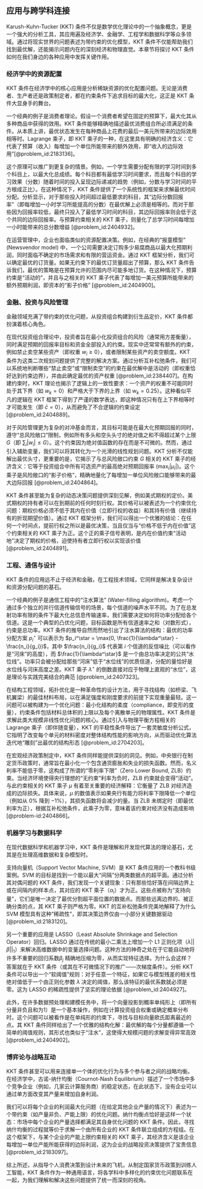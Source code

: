 ## 应用与跨学科连接

Karush-Kuhn-Tucker (KKT) 条件不仅是数学优化理论中的一个抽象概念，更是一个强大的分析工具，其应用遍及经济学、金融学、工程学和数据科学等众多领域。通过将现实世界的问题表述为带约束的优化模型，KKT 条件不仅能帮助我们找到最优解，还能揭示问题内在的深刻经济和物理直觉。本章节将探讨 KKT 条件如何在我们身边的各种应用中发挥关键作用。

### 经济学中的资源配置

KKT 条件在经济学中的核心应用是分析稀缺资源的优化配置问题。无论是消费者、生产者还是政策制定者，都在约束条件下追求目标的最大化，这正是 KKT 条件大显身手的舞台。

一个经典的例子是消费者理论。假设一个消费者希望在固定的预算下，最大化其从多种商品中获得的效用。KKT 条件能够精确地描述最优消费组合所必须满足的条件。从本质上讲，最优状态发生在每种商品上花费的最后一美元所带来的边际效用相等时。Lagrange 乘子，即 KKT 乘子的一种，在这里具有明确的经济含义：它代表了预算（收入）每增加一个单位所能带来的额外效用，即“收入的边际效用”[@problem_id:2183136]。

这个原理可以推广到更复杂的情景。例如，一个学生需要分配有限的学习时间到多个科目上，以最大化总成绩。每个科目都有最低学习时间要求，而且每个科目的学习效果（分数）随着时间的投入呈现边际递减的趋势（例如，分数与学习时间的平方根成正比）。在这种情况下，KKT 条件提供了一个系统性的框架来求解最优时间分配。分析显示，对于那些投入时间超过最低要求的科目，其“边际分数回报率”（即每增加一小时学习所能提高的分数）在最优解上必须是相等的。而对于那些因为回报率较低，最终只投入了最低学习时间的科目，其边际回报率则会低于这个共同的边际回报率。与预算约束相关的 KKT 乘子，则量化了总学习时间每增加一小时能带来的总分数增益 [@problem_id:2404932]。

在运营管理中，企业也面临类似的资源配置决策。例如，在经典的“报童模型” (Newsvendor model) 中，一个公司需要决定订购多少易腐商品以最大化预期利润，同时面临不确定的市场需求和有限的营运资金。通过 KKT 框架分析，我们可以确定最优的订货量。如果无约束下的最优订货量超出了预算，那么 KKT 条件告诉我们，最优的策略是在预算允许的范围内尽可能多地订货。在这种情况下，预算约束是“活动的”，并且与之相关的 KKT 乘子代表了每增加一美元预算所能带来的额外预期利润，即资本的“影子价格” [@problem_id:2404900]。

### 金融、投资与风险管理

金融领域充满了带约束的优化问题，从投资组合构建到衍生品定价，KKT 条件都扮演着核心角色。

在现代投资组合理论中，投资者旨在最小化投资组合的风险（通常用方差衡量），同时满足预期的回报率目标和资金全部投入的约束。现实中还常常有额外的约束，例如禁止卖空某些资产（即权重 $w_i \ge 0$），或者限制某些资产的卖空额度。KKT 条件为这类二次规划问题提供了完整的解决方案。通过分析互补松弛条件，我们可以系统地判断哪些“禁止卖空”或“限制卖空”的约束在最优解中是活动的（即权重恰好达到约束边界），并由此确定最优的资产权重 [@problem_id:2384407]。在构建约束时，KKT 理论也揭示了逻辑上的一致性要求：一个资产的权重不可能同时处于其下界（如 $w_k = 0$）和严格大于下界的上界（如 $w_k=0.25$）。这种看似平凡的逻辑在 KKT 框架下得到了严谨的数学表达，即这种情况只有在上下界相等时才可能发生（即 $\bar{c}=0$），从而避免了不合逻辑的约束设定 [@problem_id:2404889]。

对于风险管理更为复杂的对冲基金而言，其目标可能是在最大化预期回报的同时，遵守“总风险敞口”限制，例如所有多头和空头头寸的绝对值之和不得超过某个上限 $G$（即 $\sum_i |w_i| \le G$）。这个约束因为绝对值函数的存在而是不可微的。然而，通过引入辅助变量，我们可以将其转化为一个光滑的线性规划问题。KKT 分析不仅能解出最优头寸，更重要的是，它揭示了与总风险敞口约束 $G$ 相关的 KKT 乘子的经济含义：它等于投资组合中所有可选资产的最高绝对预期回报率 $(\max_i |\mu_i|)$。这个乘子是风险敞口的“影子价格”，精确地量化了每增加一单位风险敞口能够带来的最大边际回报 [@problem_id:2404864]。

KKT 条件甚至能为复杂的动态决策问题提供深刻见解，例如美式期权的定价。美式期权的持有者可以在到期前的任何时刻行权。其价格可以被表述为一个约束优化问题：期权价格必须不低于其内在价值（立即行权的收益）和其持有价值（继续持有的折现期望价值）。通过 KKT 框架分析，我们可以得出一个优雅的结论：在任何一个时间点，提前行权之所以是最优决策，当且仅当与“价格不低于内在价值”这个约束相关的 KKT 乘子为正。这个正的乘子信号表明，是内在价值约束“活动地”决定了期权的价格，迫使持有者立即行权以实现该价值 [@problem_id:2404891]。

### 工程、通信与设计

KKT 条件的应用远不止于经济和金融，在工程技术领域，它同样是解决复杂设计和资源分配问题的基石。

一个经典的例子是通信工程中的“注水算法” (Water-filling algorithm)。考虑一个通过多个独立的并行信道传输信号的场景，每个信道的噪声水平不同。为了在总发射功率有限的条件下最大化总信息传输速率，我们需要决定如何将功率分配给各个信道。这是一个典型的凸优化问题，目标函数是所有信道速率之和（对数形式），约束是总功率。KKT 条件的推导自然而然地引出了注水算法的结构：最优的功率分配方案 $p_i^\star$ 可以表示为 $p_i^\star = \max(0, \frac{1}{\lambda^\star} - \frac{n_i}{g_i})$，其中 $\frac{n_i}{g_i}$ 代表第 $i$ 个信道的反信噪比（可以看作是“河床”的高度），而 $\frac{1}{\lambda^\star}$ 是一个由总功率决定的公共“水位线”。功率只会被分配给那些“河床”低于“水位线”的优质信道，分配的量恰好是水位线与河床高度之差。KKT 乘子 $\lambda^\star$ 的倒数直接对应于物理上直观的“水位”，这是理论与实践完美结合的典范 [@problem_id:2407323]。

在结构工程领域，拓扑优化是一种革命性的设计方法，用于寻找结构（如桥梁、飞机翼梁）的最佳材料布局，以在满足强度和刚度要求的前提下实现重量最轻。这一问题可以被构建为一个优化问题：最小化结构的柔度（compliance，即变形的度量），约束条件包括材料总体积的上限以及每个离散单元的物理属性。KKT 条件是求解此类大规模非线性优化问题的核心。通过引入与物理平衡方程相关的 Lagrange 乘子（即伴随变量），KKT 的平稳性条件导出了一套灵敏度分析公式，它指明了改变每个单元的材料密度对整体结构性能的影响方向，从而驱动优化算法迭代地“雕刻”出最优的结构形态 [@problem_id:2704203]。

在宏观经济政策制定中，KKT 条件同样能提供深刻的洞见。例如，中央银行在制定货币政策时，通常旨在最小化一个包含通货膨胀和失业的损失函数。然而，名义利率不能低于零，这构成了所谓的“零利率下限”（Zero Lower Bound, ZLB）约束。当经济环境使得央行理想的“无约束”利率为负时，ZLB 约束就会变得“活动”。与此约束相关的 KKT 乘子 $\mu$ 有着至关重要的经济解释：它衡量了 ZLB 对经济造成的边际损失。具体来说，$\mu$ 的数值表示如果央行有能力将利率下限降低一个单位（例如从 $0\%$ 降到 $-1\%$），其损失函数将会减少的量。当 ZLB 未绑定时（即最优利率为正），根据互补松弛条件，此乘子为零，意味着该约束对经济没有造成影响 [@problem-id:2404866]。

### 机器学习与数据科学

在现代数据科学和机器学习中，KKT 条件是理解和开发现代算法的理论基石，尤其是在处理高维数据和复杂模型时。

支持向量机（Support Vector Machine, SVM）是 KKT 条件应用的一个教科书级案例。SVM 的目标是找到一个能以最大“间隔”分两类数据点的超平面。通过分析其对偶问题的 KKT 条件，我们发现一个关键现象：只有那些恰好落在间隔边界上或在间隔内的样本点，其对应的 KKT 乘子（$\alpha_i$）才为正。这些点被称为“支持向量”，它们是唯一决定了最优分割超平面位置的数据点。而那些远离边界的、被正确分类的点，其 KKT 乘子则严格为零。KKT 的互补松弛条件完美地解释了为什么 SVM 模型具有这种“稀疏性”，即其决策边界仅由一小部分关键数据驱动 [@problem_id:2183120]。

另一个重要的应用是 LASSO（Least Absolute Shrinkage and Selection Operator）回归。LASSO 通过在传统的最小二乘法上增加一个 L1 正则化项（$\lambda ||\beta||_1$）来解决高维数据中的变量选择问题。这种方法的神奇之处在于它能自动地将许多不重要的回归系数$\beta_j$ 精确地压缩为零，从而实现特征选择。为什么会这样？答案就在于 KKT 条件（或其在不可微情况下的推广——次梯度条件）。分析 KKT 条件可以导出一个“软阈值”规则：对于任意一个特征，如果它与模型残差的相关性绝对值低于一个由正则化参数 $\lambda$ 决定的阈值，那么该特征的最优系数就必须是零。这为 LASSO 的稀疏性提供了坚实的理论依据 [@problem_id:2404927]。

此外，在许多数据预处理和建模任务中，将一个向量投影到概率单纯形上（即所有分量非负且和为1）是一个基本操作，例如在计算投资组合权重或确定概率分布时。这个问题可以被看作是在单纯形的约束下，寻找与目标向量欧氏距离最近的点。其 KKT 条件同样给出了一个优雅的结构化解：最优解的每个分量都遵循一个简单的阈值规则，其形式也类似于“注水”，这使得大规模问题的求解变得异常高效 [@problem_id:2404902]。

### 博弈论与战略互动

KKT 条件甚至可以用来连接单一个体的优化行为与多个参与者之间的战略均衡。在经济学中，古诺-纳什均衡（Cournot-Nash Equilibrium）描述了一个市场中多个竞争企业（例如，几家云计算服务商）的稳定状态，在此状态下，没有企业可以通过单方面改变其产量来增加自身利润。

我们可以将每个企业的利润最大化问题（在给定其他企业产量的情况下）表述为一个带约束（如产量非负、产能上限）的优化问题。纳什均衡点恰好是这样一个状态：市场中每个企业的产量选择都满足其自身优化问题的 KKT 条件。因此，寻找纳什均衡的过程就等价于求解一个由所有企业的 KKT 条件联立组成的方程组。在这个框架下，与某个企业的产能上限约束相关的 KKT 乘子，其经济含义是该企业每增加一单位产能所能获得的边际利润，这为企业的战略投资决策提供了宝贵信息 [@problem_id:2183097]。

综上所述，从指导个人消费决策到设计未来的飞机，从制定国家货币政策到训练人工智能，KKT 条件作为一种通用语言，将各学科中多样化的约束优化问题联系在一起，为我们理解和解决这些问题提供了统一而深刻的视角。